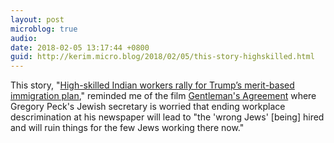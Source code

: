 ```yaml
---
layout: post
microblog: true
audio: 
date: 2018-02-05 13:17:44 +0800
guid: http://kerim.micro.blog/2018/02/05/this-story-highskilled.html
---
```

This story, "[High-skilled Indian workers rally for Trump’s merit-based immigration plan](https://www.washingtonpost.com/local/dc-politics/high-skilled-indian-workers-rally-for-trumps-merit-based-immigration-plan/2018/02/03/702e617e-08fd-11e8-8777-2a059f168dd2_story.html)," reminded me of the film [Gentleman's Agreement](https://en.wikipedia.org/wiki/Gentleman's_Agreement) where Gregory Peck's Jewish secretary is worried that ending workplace descrimination at his newspaper will lead to "the 'wrong Jews' \[being] hired and will ruin things for the few Jews working there now." 
